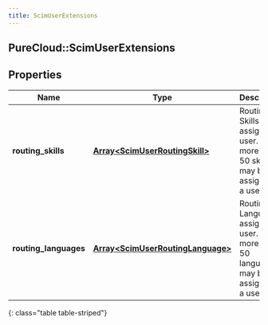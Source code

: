 ```yaml
---
title: ScimUserExtensions
---
```

## PureCloud::ScimUserExtensions

## Properties

|Name | Type | Description | Notes|
|------------ | ------------- | ------------- | -------------|
| **routing_skills** | [**Array&lt;ScimUserRoutingSkill&gt;**](ScimUserRoutingSkill.html) | Routing Skills assigned to user. No more than 50 skills may be assigned to a user. | [optional] |
| **routing_languages** | [**Array&lt;ScimUserRoutingLanguage&gt;**](ScimUserRoutingLanguage.html) | Routing Languages assigned to user. No more than 50 languages may be assigned to a user. | [optional] |
{: class="table table-striped"}


